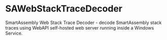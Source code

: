 # SAWebStackTraceDecoder
SmartAssembly Web Stack Trace Decoder - decode SmartAssembly stack traces using WebAPI self-hosted web server running inside a Windows Service.
